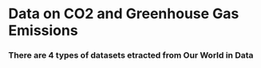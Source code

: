 # Data on CO2 and Greenhouse Gas Emissions
### There are 4 types of datasets etracted from Our World in Data
